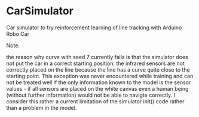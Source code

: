 # CarSimulator
Car simulator to try reinforcement learning of line tracking with Arduino Robo Car

Note:

the reason why curve with seed 7 currently fails is that the simulator does not put the car in a correct 
starting position: the infrared sensors are not correctly placed on the line because the line has a curve quite close to the starting point.
This exception was never encountered while training and can not be treated well if the
only information known to the model is the sensor values - if all sensors are placed on the white canvas
even a human being (without further information) would not be able to navigte correctly.
I consider this rather a current limitation of the simulator init() code rather than a problem in the model.
